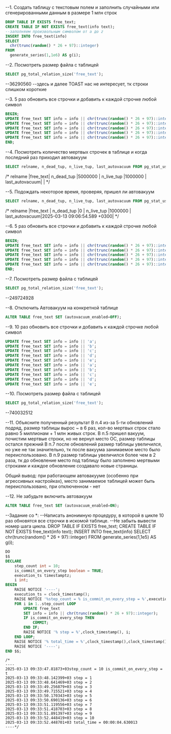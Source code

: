 --1. Создать таблицу с текстовым полем и заполнить случайными или сгенерированными данным в размере 1 млн строк
```SQL
DROP TABLE IF EXISTS free_text;
CREATE TABLE IF NOT EXISTS free_text(info text); 
--заполняем произвольным символом от a до z
INSERT INTO free_text(info) 
SELECT 
  chr(trunc(random() * 26 + 97)::integer) 
FROM 
  generate_series(1,1e6) AS g(i);
```

--2. Посмотреть размер файла с таблицей
```SQL
SELECT pg_total_relation_size('free_text');
```
--36290560
--здесь и далее TOAST нас не интересует, тк строки слишком короткие



--3. 5 раз обновить все строчки и добавить к каждой строчке любой символ
```SQL
BEGIN;
UPDATE free_text SET info = info || chr(trunc(random() * 26 + 97)::integer);
UPDATE free_text SET info = info || chr(trunc(random() * 26 + 97)::integer);
UPDATE free_text SET info = info || chr(trunc(random() * 26 + 97)::integer);
UPDATE free_text SET info = info || chr(trunc(random() * 26 + 97)::integer);
UPDATE free_text SET info = info || chr(trunc(random() * 26 + 97)::integer);
END;
```

--4. Посмотреть количество мертвых строчек в таблице и когда последний раз приходил автовакуум
```SQL
SELECT relname, n_dead_tup, n_live_tup, last_autovacuum FROM pg_stat_user_tables WHERE relname = 'free_text';
```
/*
relname        |free_text|
n_dead_tup     |5000000  |
n_live_tup     |1000000  |
last_autovacuum|         |
*/

--5. Подождать некоторое время, проверяя, пришел ли автовакуум
```SQL
SELECT relname, n_dead_tup, n_live_tup, last_autovacuum FROM pg_stat_user_tables WHERE relname = 'free_text';
```
/*
relname        |free_text                    |
n_dead_tup     |0                            |
n_live_tup     |1000000                      |
last_autovacuum|2025-03-13 09:06:54.589 +0300|
*/

--6. 5 раз обновить все строчки и добавить к каждой строчке любой символ
```SQL
BEGIN;
UPDATE free_text SET info = info || chr(trunc(random() * 26 + 97)::integer);
UPDATE free_text SET info = info || chr(trunc(random() * 26 + 97)::integer);
UPDATE free_text SET info = info || chr(trunc(random() * 26 + 97)::integer);
UPDATE free_text SET info = info || chr(trunc(random() * 26 + 97)::integer);
UPDATE free_text SET info = info || chr(trunc(random() * 26 + 97)::integer);
END;
```

--7. Посмотреть размер файла с таблицей
```SQL
SELECT pg_total_relation_size('free_text');
```
--249724928

--8. Отключить Автовакуум на конкретной таблице
```SQL
ALTER TABLE free_text SET (autovacuum_enabled=OFF);
```


--9. 10 раз обновить все строчки и добавить к каждой строчке любой символ
```SQL
UPDATE free_text SET info = info || 'a';
UPDATE free_text SET info = info || 'b';
UPDATE free_text SET info = info || 'c';
UPDATE free_text SET info = info || 'd';
UPDATE free_text SET info = info || 'e';
UPDATE free_text SET info = info || 'a';
UPDATE free_text SET info = info || 'b';
UPDATE free_text SET info = info || 'c';
UPDATE free_text SET info = info || 'd';
UPDATE free_text SET info = info || 'e';
```

--10. Посмотреть размер файла с таблицей
```SQL
SELECT pg_total_relation_size('free_text');
```
--740032512


--11. Объясните полученный результат
В п.4 из-за 5-ти обновлений подряд, размер таблицы вырос ~ в 6 раз, кол-во мертвых строк стало равно 5 миллионам + 1 млн живых строк.
В п.5 пришел вакуум, почистим мертвые строки, но не вернул место ОС, размер таблицы остался прежний
В п.7 после обновлений размер таблицы увеличился, но уже не так значительно, тк после вакуума занимаемое место было переиспользовано.
В п.9 размер таблицы увеличился более чем в 2 раза, тк до обновление место под таблицу было заполнено мертвыми строками и 
каждое обновление создавало новые страницы. 

Общий вывод: при работающем автовакууме (особенно при агрессивных настройках), место занимаемое таблицей может быть переиспользовано, при отключенном - нет

--12. Не забудьте включить автовакуум
```SQL
ALTER TABLE free_text SET (autovacuum_enabled=ON);
```


--Задание со *:
--Написать анонимную процедуру, в которой в цикле 10 раз обновятся все строчки в искомой таблице. 
--Не забыть вывести номер шага цикла.
DROP TABLE IF EXISTS free_text;
CREATE TABLE IF NOT EXISTS free_text(info text); 
INSERT INTO free_text(info) SELECT chr(trunc(random() * 26 + 97)::integer) FROM generate_series(1,1e5) AS g(i);

```SQL
DO 
$$
DECLARE 
	step_count int = 10; 
	is_commit_on_every_step boolean = TRUE;
	execution_ts timestamptz;
	i int;
BEGIN 
	RAISE NOTICE '----';
	execution_ts = clock_timestamp();
	RAISE NOTICE '%step_count = % is_commit_on_every_step = %',execution_ts, step_count, is_commit_on_every_step;
	FOR i in 1..step_count LOOP
		UPDATE free_text 
		SET info = info || chr(trunc(random() * 26 + 97)::integer);
	 	IF is_commit_on_every_step THEN
	 		COMMIT;
	 	END IF;
	 	RAISE NOTICE '% step = %',clock_timestamp(), i;
	END LOOP;
	RAISE NOTICE '% total_time = %',clock_timestamp(),clock_timestamp() - execution_ts;	
    RAISE NOTICE '----';
END $$;
```
```
/*
----
2025-03-13 09:33:47.81873+03step_count = 10 is_commit_on_every_step = t
2025-03-13 09:33:48.142399+03 step = 1
2025-03-13 09:33:48.641469+03 step = 2
2025-03-13 09:33:49.256879+03 step = 3
2025-03-13 09:33:49.715521+03 step = 4
2025-03-13 09:33:50.170343+03 step = 5
2025-03-13 09:33:50.690136+03 step = 6
2025-03-13 09:33:51.119556+03 step = 7
2025-03-13 09:33:51.418703+03 step = 8
2025-03-13 09:33:51.891397+03 step = 9
2025-03-13 09:33:52.448419+03 step = 10
2025-03-13 09:33:52.448701+03 total_time = 00:00:04.630013
----*/
```
